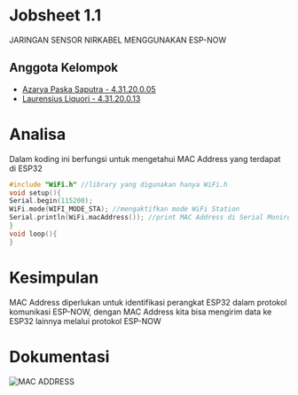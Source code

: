 # Jobsheet 1.1
JARINGAN SENSOR NIRKABEL MENGGUNAKAN ESP-NOW


## Anggota Kelompok

- [Azarya Paska Saputra - 4.31.20.0.05](https://github.com/azpaska)
- [Laurensius Liquori - 4.31.20.0.13](https://github.com/llaurensius)

# Analisa
Dalam koding ini berfungsi untuk mengetahui MAC Address yang terdapat di ESP32
```c
#include "WiFi.h" //library yang digunakan hanya WiFi.h
void setup(){
Serial.begin(115200);
WiFi.mode(WIFI_MODE_STA); //mengaktifkan mode WiFi Station
Serial.println(WiFi.macAddress()); //print MAC Address di Serial Monirot
}
void loop(){ 
}
```


# Kesimpulan
MAC Address diperlukan untuk identifikasi perangkat ESP32 dalam protokol komunikasi ESP-NOW, dengan MAC Address kita bisa mengirim data ke ESP32 lainnya melalui protokol ESP-NOW


# Dokumentasi

![MAC ADDRESS](https://user-images.githubusercontent.com/118155742/210126557-2fee30cf-cfcf-4cdf-b783-71a9ca477aa7.png)
